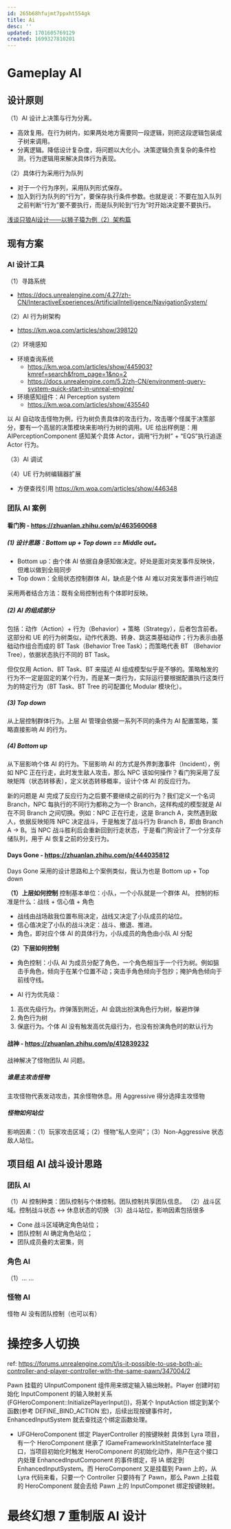 ```yaml
---
id: 265b68hfujmt7ppxht554gk
title: Ai
desc: ''
updated: 1701605769129
created: 1699327810201
---
```


# Gameplay AI

## 设计原则

（1）AI 设计上决策与行为分离。
* 高效复用。在行为树内，如果两处地方需要同一段逻辑，则把这段逻辑包装成子树来调用。
* 分离逻辑。降低设计复杂度，将问题以大化小。决策逻辑负责复杂的条件检测，行为逻辑用来解决具体行为表现。

（2）具体行为采用行为队列
* 对于一个行为序列，采用队列形式保存。
* 加入到行为队列的“行为”，要保存执行条件参数。也就是说：不要在加入队列之前判断“行为”要不要执行，而是队列轮到“行为”时开始决定要不要执行。

[浅谈只狼AI设计——以狮子猿为例（2）架构篇](https://km.woa.com/group/29321/articles/show/554954)

## 现有方案

### AI 设计工具

（1）寻路系统
* https://docs.unrealengine.com/4.27/zh-CN/InteractiveExperiences/ArtificialIntelligence/NavigationSystem/

（2）AI 行为树架构
* https://km.woa.com/articles/show/398120

（2）环境感知
* 环境查询系统
  * https://km.woa.com/articles/show/445903?kmref=search&from_page=1&no=2
  * https://docs.unrealengine.com/5.2/zh-CN/environment-query-system-quick-start-in-unreal-engine/
* 环境感知组件：AI Perception system
  * https://km.woa.com/articles/show/435540

以 AI 自动攻击怪物为例，行为树负责具体的攻击行为，攻击哪个怪属于决策部分，要有一个高层的决策模块来影响行为树的调用。UE 给出样例是：用 AIPerceptionComponent 感知某个具体 Actor，调用“行为树” + “EQS”执行追逐 Actor 行为。

（3）AI 调试

（4）UE 行为树编辑器扩展
* 方便查找引用 https://km.woa.com/articles/show/446348

### 团队 AI 案例
#### 看门狗 - https://zhuanlan.zhihu.com/p/463560068
##### (1) 设计思路：Bottom up + Top down == Middle out。
* Bottom up：由个体 AI 依据自身感知做决定。好处是面对突发事件反映快，但难以做到全局同步
* Top down：全局状态控制群体 AI，缺点是个体 AI 难以对突发事件进行响应

采用两者结合方法：既有全局控制也有个体即时反映。

##### (2) AI 的组成部分
包括：动作（Action）+ 行为（Behavior）+ 策略（Strategy），后者包含前者。这部分和 UE 的行为树类似，动作代表跑、转身、跳这类基础动作；行为表示由基础动作组合而成的 BT Task（Behavior Tree Task）；而策略代表 BT （Behavior Tree），依据状态执行不同的 BT Task。

但仅仅用 Action、BT Task、BT 来描述 AI 组成模型似乎是不够的。策略触发的行为不一定是固定的某个行为，而是某一类行为，实际运行要根据配置执行这类行为的特定行为（BT Task、BT Tree 的可配置化 Modular 模块化）。

##### (3) Top down
从上层控制群体行为。上层 AI 管理会依据一系列不同的条件为 AI 配置策略，策略直接影响 AI 的行为。
##### (4) Bottom up
从下层影响个体 AI 的行为。下层影响 AI 的方式是外界刺激事件（Incident），例如 NPC 正在行走，此时发生敌人攻击，那么 NPC 该如何操作？看门狗采用了反映矩阵（状态转移表），定义状态转移概率，设计个体 AI 的反应行为。

新的问题是 AI 完成了反应行为之后要不要继续之前的行为？我们定义一个名词 Branch，NPC 每执行的不同行为都称之为一个 Branch，这样构成的模型就是 AI 在不同 Branch 之间切换。例如：NPC 正在行走，这是 Branch A，突然遇到敌人，依据反映矩阵 NPC 决定战斗，于是触发了战斗行为 Branch B，即由 Branch A -> B。当 NPC 战斗胜利后会重新回到行走状态，于是看门狗设计了一个分支存储队列，用于 AI 恢复之前的分支行为。

#### Days Gone - https://zhuanlan.zhihu.com/p/444035812

Days Gone 采用的设计思路和上个案例类似，我认为也是 Bottom up + Top down 

**（1）上层如何控制**
控制基本单位：小队，一个小队就是一个群体 AI。
控制的标准是什么：战线 + 信心值 + 角色

* 战线由战场敌我位置布局决定，战线又决定了小队成员的站位。
* 信心值决定了小队的战斗决定：战斗、撤退、推进。
* 角色，即对应个体 AI 的具体行为，小队成员的角色由小队 AI 分配 

**（2）下层如何控制**
* 角色控制：小队 AI 为成员分配了角色，一个角色相当于一个行为树。例如狙击手角色，倾向于在某个位置不动；突击手角色倾向于包抄；掩护角色倾向于前线守线。

* AI 行为优先级：
1. 高优先级行为。炸弹落到附近，AI 会跳出扮演角色行为树，躲避炸弹
2. 角色行为树
3. 保底行为。个体 AI 没有触发高优先级行为，也没有扮演角色时的默认行为

#### 战神 - https://zhuanlan.zhihu.com/p/412839232

战神解决了怪物团队 AI 问题。
##### 谁是主攻击怪物
主攻怪物代表发动攻击，其余怪物休息。用 Aggressive 得分选择主攻怪物

##### 怪物如何站位

影响因素：（1）玩家攻击区域；（2）怪物“私人空间”；（3）Non-Aggressive 状态敌人站位。

## 项目组 AI 战斗设计思路

### 团队 AI
（1）AI 控制种类：团队控制与个体控制。团队控制共享团队信息。
（2）战斗区域。控制战斗状态 <-> 休息状态的切换
（3）战斗站位，影响因素包括很多
  * Cone 战斗区域确定角色站位；
  * 团队控制 AI 确定角色站位；
  * 团队成员叠的太密集，则

### 角色 AI 
（1）... ...


### 怪物 AI 
怪物 AI 没有团队控制（也可以有）

# 操控多人切换
ref: https://forums.unrealengine.com/t/is-it-possible-to-use-both-ai-controller-and-player-controller-with-the-same-pawn/347004/2

Pawn 挂载的 UInputComponent 组件用来绑定输入输出映射。Player 创建时初始化 InputComponent 的输入映射关系(FGHeroComponent::InitializePlayerInput())，将某个 InputAction 绑定到某个函数(参考 DEFINE_BIND_ACTION 宏)，后续出现按键事件时，EnhancedInputSystem 就去查找这个绑定函数处理。

* UFGHeroComponent 绑定 PlayerController 的按键映射
具体到 Lyra 项目，有一个 HeroComponent 继承了 IGameFrameworkInitStateInterface 接口，当项目初始化时触发 HeroComponent 的初始化动作，用户在这个接口内处理 EnhancedInputComponent 的事件绑定，将 IA 绑定到 EnhancedInputSystem。而 HeroComponent 又是挂载到 Pawn 上的，从 Lyra 代码来看，只要一个 Controller 只要持有了 Pawn，那么 Pawn 上挂载的 HeroComponent 就会去给 Pawn 上的 InputComponet 绑定按键映射。

# 最终幻想 7 重制版 AI 设计
